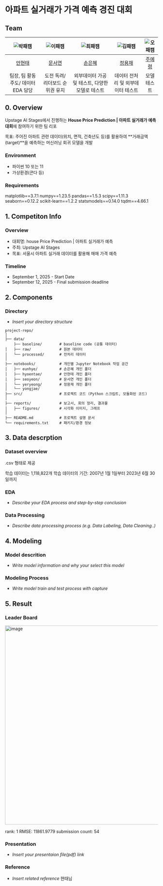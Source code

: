 # 아파트 실거래가 가격 예측 경진 대회
## Team

| ![박패캠](https://avatars.githubusercontent.com/u/156163982?v=4) | ![이패캠](https://avatars.githubusercontent.com/u/156163982?v=4) | ![최패캠](https://avatars.githubusercontent.com/u/156163982?v=4) | ![김패캠](https://avatars.githubusercontent.com/u/156163982?v=4) | ![오패캠](https://avatars.githubusercontent.com/u/156163982?v=4) |
| :--------------------------------------------------------------: | :--------------------------------------------------------------: | :--------------------------------------------------------------: | :--------------------------------------------------------------: | :--------------------------------------------------------------: |
|            [안현태](https://github.com/UpstageAILab)             |            [문서연](https://github.com/UpstageAILab)             |            [손은혜](https://github.com/UpstageAILab)             |            [정용재](https://github.com/UpstageAILab)             |            [주예령](https://github.com/UpstageAILab)             |
|                            팀장, 팀 활동 주도/ 데이터 EDA 담당                             |                            도전 독려/리더보드 순위권 유지                             |                            외부데이터 가공 및 테스트, 다양한 모델로 테스트                             |                            데이터 전처리 및 외부데이터 테스트                             |                            모델 테스트                             |

## 0. Overview
Upstage AI Stages에서 진행하는
**House Price Prediction | 아파트 실거래가 예측 대회**에 참여하기 위한 팀 리포

목표: 주어진 아파트 관련 데이터(위치, 면적, 건축년도 등)를 활용하여
**거래금액(target)**을 예측하는 머신러닝 회귀 모델을 개발

### Environment
-   파이썬 10 또는 11
-   가상환경(콘다 등)

### Requirements
matplotlib==3.7.1
numpy==1.23.5
pandas==1.5.3
scipy==1.11.3
seaborn==0.12.2
scikit-learn==1.2.2
statsmodels==0.14.0
tqdm==4.66.1

## 1. Competiton Info

### Overview

- 대회명: house Price Prediction | 아파트 실거래가 예측
- 주최: Upstage AI Stages
- 목표: 서울시 아파트 실거래 데이터를 활용해 매매 가격 예측
### Timeline

- September 1, 2025 - Start Date
- September 12, 2025 - Final submission deadline

## 2. Components

### Directory

- _Insert your directory structure_

```
project-repo/
│
├── data/       
    ├── baseline/        # baseline code (공통 데이터)
│   ├── raw/             # 원본 데이터
│   └── processed/       # 전처리 데이터
│
├── notebooks/           # 개인별 Jupyter Notebook 작업 공간
│   ├── eunhye/          # 손은혜 개인 폴더
│   ├── hyoentae/        # 안현태 개인 폴더
│   ├── seoyeon/         # 문서연 개인 폴더
│   └── yeryeong/        # 정용재 개인 폴더  
│   └── yongjae/ 
├── src/                 # 프로젝트 코드 (Python 스크립트, 모듈화된 코드)
│
├── reports/             # 보고서, 회의 정리, 결과물
│   ├── figures/         # 시각화 이미지, 그래프
│
├── README.md            # 프로젝트 설명 문서
└── requirements.txt     # 패키지/환경 정보

```
## 3. Data descrption

### Dataset overview

.csv 형태로 제공 

학습 데이터는 1,118,822개 
학습 데이터의 기간: 2007년 1월 1일부터 2023년 6월 30일까지

### EDA

- _Describe your EDA process and step-by-step conclusion_

### Data Processing

- _Describe data processing process (e.g. Data Labeling, Data Cleaning..)_

## 4. Modeling

### Model descrition

- _Write model information and why your select this model_

### Modeling Process

- _Write model train and test process with capture_

## 5. Result

### Leader Board
<img width="836" height="657" alt="image" src="https://github.com/user-attachments/assets/e3c317b3-3f73-4ab5-8357-58573f62823b" />

rank: 1
RMSE: 11861.9779
submission count: 54

### Presentation

- _Insert your presentaion file(pdf) link_

### Reference

- _Insert related reference_ 현태님
